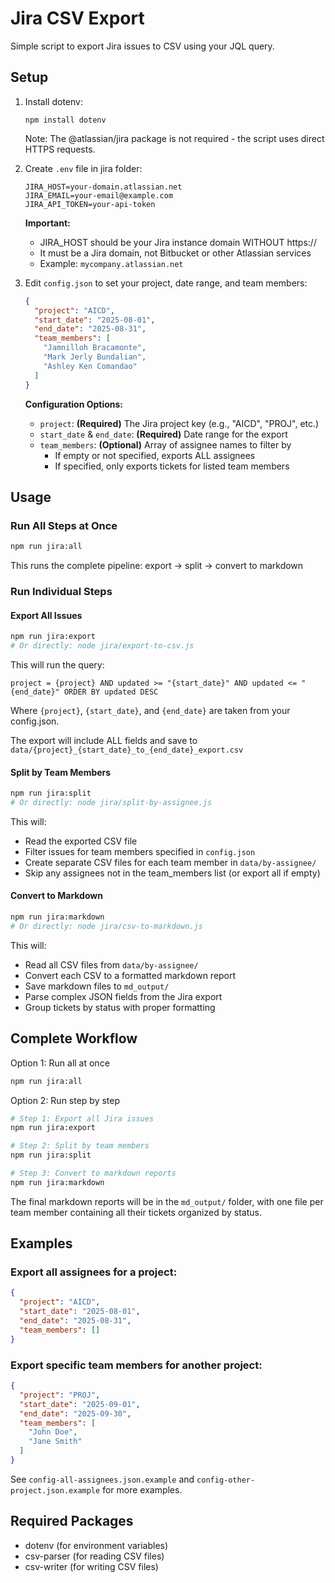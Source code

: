 # Jira CSV Export

Simple script to export Jira issues to CSV using your JQL query.

## Setup

1. Install dotenv:
   ```
   npm install dotenv
   ```
   
   Note: The @atlassian/jira package is not required - the script uses direct HTTPS requests.

2. Create `.env` file in jira folder:
   ```
   JIRA_HOST=your-domain.atlassian.net
   JIRA_EMAIL=your-email@example.com
   JIRA_API_TOKEN=your-api-token
   ```
   
   **Important:** 
   - JIRA_HOST should be your Jira instance domain WITHOUT https://
   - It must be a Jira domain, not Bitbucket or other Atlassian services
   - Example: `mycompany.atlassian.net`

3. Edit `config.json` to set your project, date range, and team members:
   ```json
   {
     "project": "AICD",
     "start_date": "2025-08-01",
     "end_date": "2025-08-31",
     "team_members": [
       "Jamnilloh Bracamonte",
       "Mark Jerly Bundalian",
       "Ashley Ken Comandao"
     ]
   }
   ```
   
   **Configuration Options:**
   - `project`: **(Required)** The Jira project key (e.g., "AICD", "PROJ", etc.)
   - `start_date` & `end_date`: **(Required)** Date range for the export
   - `team_members`: **(Optional)** Array of assignee names to filter by
     - If empty or not specified, exports ALL assignees
     - If specified, only exports tickets for listed team members

## Usage

### Run All Steps at Once
```bash
npm run jira:all
```

This runs the complete pipeline: export → split → convert to markdown

### Run Individual Steps

#### Export All Issues
```bash
npm run jira:export
# Or directly: node jira/export-to-csv.js
```

This will run the query:
```
project = {project} AND updated >= "{start_date}" AND updated <= "{end_date}" ORDER BY updated DESC
```

Where `{project}`, `{start_date}`, and `{end_date}` are taken from your config.json.

The export will include ALL fields and save to `data/{project}_{start_date}_to_{end_date}_export.csv`

#### Split by Team Members
```bash
npm run jira:split
# Or directly: node jira/split-by-assignee.js
```

This will:
- Read the exported CSV file
- Filter issues for team members specified in `config.json`
- Create separate CSV files for each team member in `data/by-assignee/`
- Skip any assignees not in the team_members list (or export all if empty)

#### Convert to Markdown
```bash
npm run jira:markdown
# Or directly: node jira/csv-to-markdown.js
```

This will:
- Read all CSV files from `data/by-assignee/`
- Convert each CSV to a formatted markdown report
- Save markdown files to `md_output/`
- Parse complex JSON fields from the Jira export
- Group tickets by status with proper formatting

## Complete Workflow

Option 1: Run all at once
```bash
npm run jira:all
```

Option 2: Run step by step
```bash
# Step 1: Export all Jira issues
npm run jira:export

# Step 2: Split by team members  
npm run jira:split

# Step 3: Convert to markdown reports
npm run jira:markdown
```

The final markdown reports will be in the `md_output/` folder, with one file per team member containing all their tickets organized by status.

## Examples

### Export all assignees for a project:
```json
{
  "project": "AICD",
  "start_date": "2025-08-01",
  "end_date": "2025-08-31",
  "team_members": []
}
```

### Export specific team members for another project:
```json
{
  "project": "PROJ",
  "start_date": "2025-09-01",
  "end_date": "2025-09-30",
  "team_members": [
    "John Doe",
    "Jane Smith"
  ]
}
```

See `config-all-assignees.json.example` and `config-other-project.json.example` for more examples.

## Required Packages
- dotenv (for environment variables)
- csv-parser (for reading CSV files)
- csv-writer (for writing CSV files)
